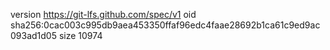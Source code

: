 version https://git-lfs.github.com/spec/v1
oid sha256:0cac003c995db9aea453350ffaf96edc4faae28692b1ca61c9ed9ac093ad1d05
size 10974
